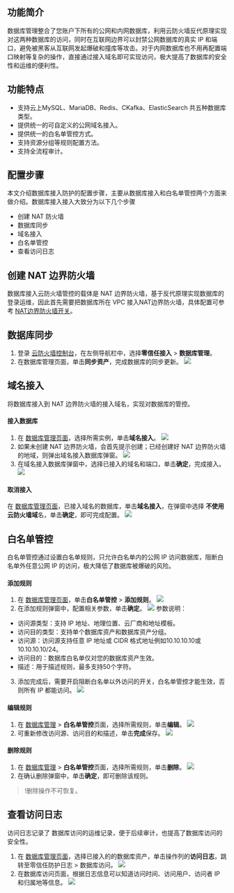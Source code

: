 ## 功能简介
数据库管理整合了您账户下所有的公网和内网数据库，利用云防火墙反代原理实现对这两种数据库的访问，同时在互联网边界可以封禁公网数据库的真实 IP 和端口，避免被黑客从互联网发起爆破和撞库等攻击。对于内网数据库也不用再配置端口映射等复杂的操作，直接通过接入域名即可实现访问，极大提高了数据库的安全性和运维的便利性。

## 功能特点 
- 支持云上MySQL、MariaDB、Redis、CKafka、ElasticSearch 共五种数据库类型。
- 提供统一的可自定义的公网域名接入。
- 提供统一的白名单管控方式。
- 支持资源分组等规则配置方法。
- 支持全流程审计。

## 配置步骤
本文介绍数据库接入防护的配置步骤，主要从数据库接入和白名单管控两个方面来做介绍。数据库接入接入大致分为以下几个步骤
<dx-steps>
- 创建 NAT 防火墙
- 数据库同步
- 域名接入
- 白名单管控
- 查看访问日志
</dx-steps>

## 创建 NAT 边界防火墙[](id:NAT)
数据库接入云防火墙管控的载体是 NAT 边界防火墙，基于反代原理实现数据库的登录运维，因此首先需要把数据库所在 VPC 接入NAT边界防火墙，具体配置可参考 [NAT边界防火墙开关](https://cloud.tencent.com/document/product/1132/46929)。


## 数据库同步
1. 登录 [云防火墙控制台](https://console.cloud.tencent.com/cfw/identityauth)，在左侧导航栏中，选择**零信任接入** > **数据库管理**。
2. 在数据库管理页面，单击**同步资产**，完成数据库的同步更新。
![](https://qcloudimg.tencent-cloud.cn/raw/859a1c5970eae60ed04c4ba88225f75c.png)


## 域名接入 
将数据库接入到 NAT 边界防火墙的接入域名，实现对数据库的管控。
#### 接入数据库
1. 在 [数据库管理页面](https://console.cloud.tencent.com/cfw/identityauth/database)，选择所需实例，单击**域名接入**。
![](https://qcloudimg.tencent-cloud.cn/raw/0daef46e902dbc9effe2aa7047ab303a.png)
2. 如果未创建 NAT 边界防火墙，会首先提示创建；已经创建好 NAT 边界防火墙的地域，则弹出域名接入数据库弹窗。
![](https://qcloudimg.tencent-cloud.cn/raw/ef07c90e1d16c402793b0c73982cf385.png)
3. 在域名接入数据库弹窗中，选择已接入的域名和端口，单击**确定**，完成接入。
![](https://qcloudimg.tencent-cloud.cn/raw/17003389a88a58fa776368c8b7139a65.png)

#### 取消接入
在 [数据库管理页面](https://console.cloud.tencent.com/cfw/identityauth/database)，已接入域名的数据库，单击**域名接入**，在弹窗中选择 **不使用云防火墙域**名，单击**确定**，即可完成配置。
![](https://qcloudimg.tencent-cloud.cn/raw/ba32c9850d0f14334c062c4cf80ceae7.png)

## 白名单管控
白名单管控通过设置白名单规则，只允许白名单内的公网 IP 访问数据库，阻断白名单外任意公网 IP 的访问，极大降低了数据库被爆破的风险。

#### 添加规则
1. 在 [数据库管理页面](https://console.cloud.tencent.com/cfw/identityauth/database)，单击**白名单管控** > **添加规则**。
![](https://qcloudimg.tencent-cloud.cn/raw/aacc98433e7f794ea2a99870eed0e2cd.png)
2. 在添加规则弹窗中，配置相关参数，单击**确定**。
![](https://qcloudimg.tencent-cloud.cn/raw/2665fe336598338b64d048d81890af61.png)
参数说明：
 - 访问源类型：支持 IP 地址、地理位置、云厂商和地址模板。
 - 访问目的类型：支持单个数据库资产和数据库资产分组。
 - 访问源：访问源支持任意 IP 地址或 CIDR 格式地址例如10.10.10.10或10.10.10.10/24。
 - 访问目的：数据库白名单仅对您的数据库资产生效。
 - 描述：用于描述规则，最多支持50个字符。
3. 添加完成后，需要开启阻断白名单以外访问的开关，白名单管控才能生效，否则所有 IP 都能访问。
![](https://qcloudimg.tencent-cloud.cn/raw/e74e9a7969cce645928e3d18e6b00b05.png)

#### 编辑规则
1. 在 [数据库管理](https://console.cloud.tencent.com/cfw/identityauth/database) > **白名单管控**页面，选择所需规则，单击**编辑**。
![](https://qcloudimg.tencent-cloud.cn/raw/1131c209925a49eb3f61325f835ca2f5.png)
2. 可重新修改访问源、访问目的和描述，单击**完成**保存。
![](https://qcloudimg.tencent-cloud.cn/raw/5414e03f016a431f568bc9ef04f4b43c.png)

#### 删除规则
1. 在 [数据库管理](https://console.cloud.tencent.com/cfw/identityauth/database) > **白名单管控**页面，选择所需规则，单击**删除**。
![](https://qcloudimg.tencent-cloud.cn/raw/17a2fe8967b2d982c313c4e31c963e4d.png)
2. 在确认删除弹窗中，单击**确定**，即可删除该规则。
>!删除操作不可恢复。
>

## 查看访问日志
访问日志记录了 数据库访问的运维记录，便于后续审计，也提高了数据库访问的安全性。
1. 在 [数据库管理页面](https://console.cloud.tencent.com/cfw/identityauth/database)，选择已接入的的数据库资产，单击操作列的**访问日志**，跳转至零信任防护日志 > 数据库访问。
![](https://qcloudimg.tencent-cloud.cn/raw/5ff60195fa5b7d8bbbe591f0f161c77e.png)
2. 在数据库访问页面，根据日志信息可以知道访问时间、访问用户、访问者 IP 和归属地等信息。
![](https://qcloudimg.tencent-cloud.cn/raw/db7d7ab5093ed53fdff6780da0390aa9.png)
